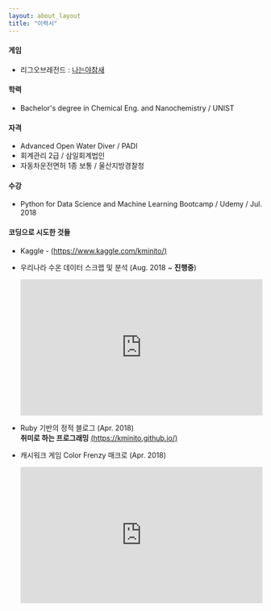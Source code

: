 ```yaml
---
layout: about_layout
title: "이력서"
---
```




#### **게임**

  - 리그오브레전드 : [나는야참새](http://www.op.gg/summoner/userName=%EB%82%98%EB%8A%94%EC%95%BC%EC%B0%B8%EC%83%88)  



#### **학력**

- Bachelor's degree in Chemical Eng. and Nanochemistry / UNIST


#### **자격**
- Advanced Open Water Diver / PADI
- 회계관리 2급 / 삼일회계법인
- 자동차운전면허 1종 보통 / 울산지방경찰청

#### **수강**
- Python for Data Science and Machine Learning Bootcamp / Udemy / Jul. 2018

#### **코딩으로 시도한 것들**

- Kaggle - [(https://www.kaggle.com/kminito/)](https://www.kaggle.com/kminito/)  


- 우리나라 수온 데이터 스크랩 및 분석 (Aug. 2018 ~ **진행중**)
  <iframe width="480" height="270" src="https://www.youtube.com/embed/EJhA2hxfLm8?ecver=1" frameborder="0" allow="autoplay; encrypted-media" allowfullscreen></iframe>

- Ruby 기반의 정적 블로그 (Apr. 2018)  
  **취미로 하는 프로그래밍** [(https://kminito.github.io/)](https://kminito.github.io/)

- 캐시워크 게임 Color Frenzy 매크로 (Apr. 2018)
  <iframe width="480" height="270" src="https://www.youtube.com/embed/AQfMtEE3nT4?ecver=1" frameborder="0" allow="autoplay; encrypted-media" allowfullscreen></iframe>
